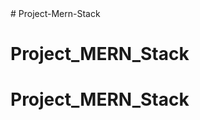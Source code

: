 <!-- #Mern Stack Project

Hello, Welcome User...!

Our project is based on Figma Clone, Here you can draw, edit and do various things.

This project will run on localhoast:3000.

Keep your internet connection ON as some elements uses google linked items.

Our project includes various packages which are mentioned in "package.json" file.

Still if error is occurring as roughjs package not found then download roughjs package for this project by entering this command in terminal - "npm install --save roughjs" and then run it again.

Thank You...! --># Project-Mern-Stack
# Project_MERN_Stack
# Project_MERN_Stack
